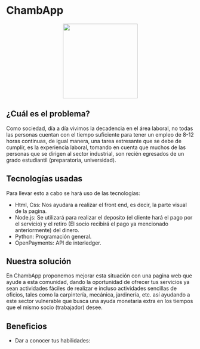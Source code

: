 # ChambApp
<p align="center">
  <img src="https://export-download.canva.com/T7B1I/DAGzWrT7B1I/7/0/0001-7153320897087254043.jpg?X-Amz-Algorithm=AWS4-HMAC-SHA256&X-Amz-Credential=AKIAQYCGKMUH5AO7UJ26%2F20250919%2Fus-east-1%2Fs3%2Faws4_request&X-Amz-Date=20250919T113210Z&X-Amz-Expires=38348&X-Amz-Signature=77da24ab07fe4ef3abebcddc80260d77fde2ed395145a08000ee7cd4a23f56d4&X-Amz-SignedHeaders=host&response-content-disposition=attachment%3B%20filename%2A%3DUTF-8%27%27Chamba.jpg&response-expires=Fri%2C%2019%20Sep%202025%2022%3A11%3A18%20GMT" width="200">
  
## ¿Cuál es el problema?
  
Como sociedad, día a día vivimos la decadencia en el área laboral, no todas las personas cuentan con el tiempo suficiente para tener un empleo de 8-12 horas continuas, de igual manera, una tarea estresante que se debe de cumplir, es la experiencia laboral, tomando en cuenta que muchos de las personas que se dirigen al sector industrial, son recién egresados de un grado estudiantil (preparatoria, universidad). 

## Tecnologías usadas

Para llevar esto a cabo se hará uso de las tecnologías: 
- Html, Css: Nos ayudara a realizar el front end, es decir, la parte visual de la pagina.
- Node.js: Se utilizará para realizar el deposito (el cliente hará el pago por el servicio) y el retiro (El socio recibirá el pago ya mencionado anteriormente) del dinero.
- Python: Programación general.
- OpenPayments: API de interledger.

## Nuestra solución

En ChambApp proponemos mejorar esta situación con una pagina web que ayude a esta comunidad, dando la oportunidad de ofrecer tus servicios ya sean actividades fáciles de realizar e incluso actividades sencillas de oficios, tales como la carpintería, mecánica, jardinería, etc. así ayudando a este sector vulnerable que busca una ayuda monetaria extra en los tiempos que el mismo socio (trabajador) desee. 

## Beneficios

- Dar a conocer tus habilidades:
